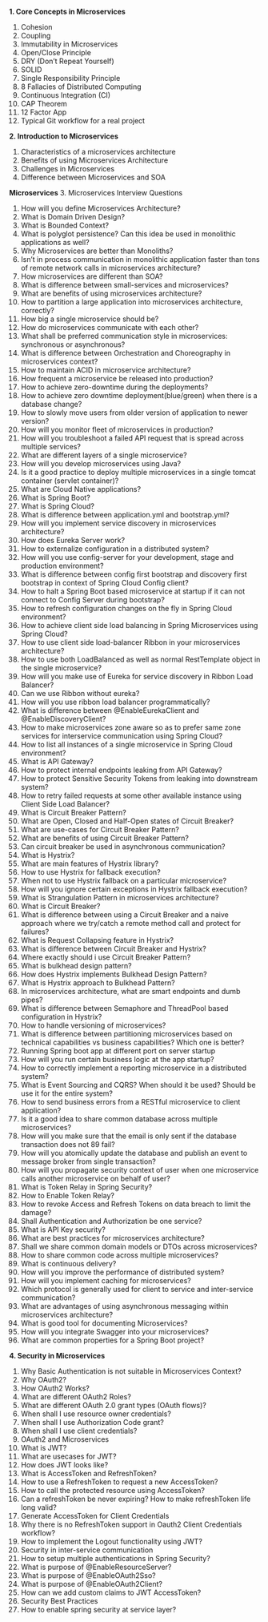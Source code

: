 **1. Core Concepts in Microservices**
1. Cohesion
2. Coupling
3. Immutability in Microservices
4. Open/Close Principle
5. DRY (Don’t Repeat Yourself)
6. SOLID
7. Single Responsibility Principle
8. 8 Fallacies of Distributed Computing
9. Continuous Integration (CI)
10. CAP Theorem
11. 12 Factor App
12. Typical Git workflow for a real project

**2. Introduction to Microservices**
1. Characteristics of a microservices architecture
2. Benefits of using Microservices Architecture
3. Challenges in Microservices
4. Difference between Microservices and SOA

**Microservices**
3. Microservices Interview Questions
1. How will you define Microservices Architecture?
2. What is Domain Driven Design?
3. What is Bounded Context?
4. What is polyglot persistence? Can this idea be used in monolithic applications as well?
5. Why Microservices are better than Monoliths?
6. Isn’t in process communication in monolithic application faster than tons of remote network calls in microservices architecture?
7. How microservices are different than SOA?
8. What is difference between small-services and microservices?
9. What are benefits of using microservices architecture?
10. How to partition a large application into microservices architecture, correctly?
11. How big a single microservice should be?
12. How do microservices communicate with each other?
13. What shall be preferred communication style in microservices: synchronous or asynchronous?
14. What is difference between Orchestration and Choreography in microservices context?
15. How to maintain ACID in microservice architecture?
16. How frequent a microservice be released into production?
17. How to achieve zero-downtime during the deployments?
18. How to achieve zero downtime deployment(blue/green) when there is a database change?
19. How to slowly move users from older version of application to newer version?
20. How will you monitor fleet of microservices in production?
21. How will you troubleshoot a failed API request that is spread across multiple services?
22. What are different layers of a single microservice?
23. How will you develop microservices using Java?
24. Is it a good practice to deploy multiple microservices in a single tomcat container (servlet container)?
25. What are Cloud Native applications?
26. What is Spring Boot?
27. What is Spring Cloud?
28. What is difference between application.yml and bootstrap.yml?
29. How will you implement service discovery in microservices architecture?
30. How does Eureka Server work?
31. How to externalize configuration in a distributed system?
32. How will you use config-server for your development, stage and production environment?
33. What is difference between config first bootstrap and discovery first bootstrap in context of Spring Cloud Config client?
34. How to halt a Spring Boot based microservice at startup if it can not connect to Config Server during bootstrap?
35. How to refresh configuration changes on the fly in Spring Cloud environment?
36. How to achieve client side load balancing in Spring Microservices using Spring Cloud?
37. How to use client side load-balancer Ribbon in your microservices architecture?
38. How to use both LoadBalanced as well as normal RestTemplate object in the single microservice?
39. How will you make use of Eureka for service discovery in Ribbon Load Balancer?
40. Can we use Ribbon without eureka?
41. How will you use ribbon load balancer programmatically?
42. What is difference between @EnableEurekaClient and @EnableDiscoveryClient?
43. How to make microservices zone aware so as to prefer same zone services for interservice communication using Spring Cloud?
44. How to list all instances of a single microservice in Spring Cloud environment?
45. What is API Gateway?
46. How to protect internal endpoints leaking from API Gateway?
47. How to protect Sensitive Security Tokens from leaking into downstream system?
48. How to retry failed requests at some other available instance using Client Side Load Balancer?
49. What is Circuit Breaker Pattern?
50. What are Open, Closed and Half-Open states of Circuit Breaker?
51. What are use-cases for Circuit Breaker Pattern?
52. What are benefits of using Circuit Breaker Pattern?
53. Can circuit breaker be used in asynchronous communication?
54. What is Hystrix?
55. What are main features of Hystrix library?
56. How to use Hystrix for fallback execution?
57. When not to use Hystrix fallback on a particular microservice?
58. How will you ignore certain exceptions in Hystrix fallback execution?
59. What is Strangulation Pattern in microservices architecture?
60. What is Circuit Breaker?
61. What is difference between using a Circuit Breaker and a naive approach where we try/catch a remote method call and protect for failures?
62. What is Request Collapsing feature in Hystrix?
63. What is difference between Circuit Breaker and Hystrix?
64. Where exactly should i use Circuit Breaker Pattern?
65. What is bulkhead design pattern?
66. How does Hystrix implements Bulkhead Design Pattern?
67. What is Hystrix approach to Bulkhead Pattern?
68. In microservices architecture, what are smart endpoints and dumb pipes?
69. What is difference between Semaphore and ThreadPool based configuration in Hystrix?
70. How to handle versioning of microservices?
71. What is difference between partitioning microservices based on technical capabilities vs business capabilities? Which one is better?
72. Running Spring boot app at different port on server startup
73. How will you run certain business logic at the app startup?
74. How to correctly implement a reporting microservice in a distributed system?
75. What is Event Sourcing and CQRS? When should it be used? Should be use it for the entire system?
76. How to send business errors from a RESTful microservice to client application?
77. Is it a good idea to share common database across multiple microservices?
78. How will you make sure that the email is only sent if the database transaction does not 89 fail?
79. How will you atomically update the database and publish an event to message broker from single transaction?
80. How will you propagate security context of user when one microservice calls another microservice on behalf of user?
81. What is Token Relay in Spring Security?
82. How to Enable Token Relay?
83. How to revoke Access and Refresh Tokens on data breach to limit the damage?
84. Shall Authentication and Authorization be one service?
85. What is API Key security?
86. What are best practices for microservices architecture?
87. Shall we share common domain models or DTOs across microservices?
88. How to share common code across multiple microservices?
89. What is continuous delivery?
90. How will you improve the performance of distributed system?
91. How will you implement caching for microservices?
92. Which protocol is generally used for client to service and inter-service communication?
93. What are advantages of using asynchronous messaging within microservices architecture?
94. What is good tool for documenting Microservices?
95. How will you integrate Swagger into your microservices?
96. What are common properties for a Spring Boot project?

**4. Security in Microservices**
1. Why Basic Authentication is not suitable in Microservices Context?
2. Why OAuth2?
3. How OAuth2 Works?
4. What are different OAuth2 Roles?
5. What are different OAuth 2.0 grant types (OAuth flows)?
6. When shall I use resource owner credentials?
7. When shall I use Authorization Code grant?
8. When shall I use client credentials?
9. OAuth2 and Microservices
10. What is JWT?
11. What are usecases for JWT?
12. How does JWT looks like?
13. What is AccessToken and RefreshToken?
14. How to use a RefreshToken to request a new AccessToken?
15. How to call the protected resource using AccessToken?
16. Can a refreshToken be never expiring? How to make refreshToken life long valid?
17. Generate AccessToken for Client Credentials
18. Why there is no RefreshToken support in Oauth2 Client Credentials workflow?
19. How to implement the Logout functionality using JWT?
20. Security in inter-service communication
21. How to setup multiple authentications in Spring Security?
22. What is purpose of @EnableResourceServer?
23. What is purpose of @EnableOAuth2Sso?
24. What is purpose of @EnableOAuth2Client?
25. How can we add custom claims to JWT AccessToken?
26. Security Best Practices
27. How to enable spring security at service layer?

